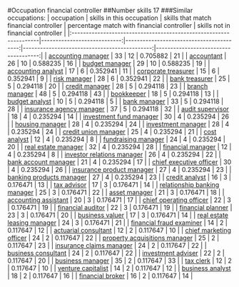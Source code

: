 #Occupation financial controller
##Number skills 17
###Similar occupations:
| occupation                                                        |   skills in this occupation |   skills that match financial controller |   percentage match with financial controller |   skills not in financial controller |
|:------------------------------------------------------------------|----------------------------:|-----------------------------------------:|---------------------------------------------:|-------------------------------------:|
| [accounting manager](accounting_manager.md)                       |                          33 |                                       12 |                                     0.705882 |                                   21 |
| [accountant](accountant.md)                                       |                          26 |                                       10 |                                     0.588235 |                                   16 |
| [budget manager](budget_manager.md)                               |                          29 |                                       10 |                                     0.588235 |                                   19 |
| [accounting analyst](accounting_analyst.md)                       |                          17 |                                        6 |                                     0.352941 |                                   11 |
| [corporate treasurer](corporate_treasurer.md)                     |                          15 |                                        6 |                                     0.352941 |                                    9 |
| [risk manager](risk_manager.md)                                   |                          28 |                                        6 |                                     0.352941 |                                   22 |
| [bank treasurer](bank_treasurer.md)                               |                          25 |                                        5 |                                     0.294118 |                                   20 |
| [credit manager](credit_manager.md)                               |                          28 |                                        5 |                                     0.294118 |                                   23 |
| [branch manager](branch_manager.md)                               |                          48 |                                        5 |                                     0.294118 |                                   43 |
| [bookkeeper](bookkeeper.md)                                       |                          18 |                                        5 |                                     0.294118 |                                   13 |
| [budget analyst](budget_analyst.md)                               |                          10 |                                        5 |                                     0.294118 |                                    5 |
| [bank manager](bank_manager.md)                                   |                          33 |                                        5 |                                     0.294118 |                                   28 |
| [insurance agency manager](insurance_agency_manager.md)           |                          37 |                                        5 |                                     0.294118 |                                   32 |
| [audit supervisor](audit_supervisor.md)                           |                          18 |                                        4 |                                     0.235294 |                                   14 |
| [investment fund manager](investment_fund_manager.md)             |                          30 |                                        4 |                                     0.235294 |                                   26 |
| [housing manager](housing_manager.md)                             |                          28 |                                        4 |                                     0.235294 |                                   24 |
| [investment manager](investment_manager.md)                       |                          28 |                                        4 |                                     0.235294 |                                   24 |
| [credit union manager](credit_union_manager.md)                   |                          25 |                                        4 |                                     0.235294 |                                   21 |
| [cost analyst](cost_analyst.md)                                   |                          12 |                                        4 |                                     0.235294 |                                    8 |
| [fundraising manager](fundraising_manager.md)                     |                          24 |                                        4 |                                     0.235294 |                                   20 |
| [real estate manager](real_estate_manager.md)                     |                          32 |                                        4 |                                     0.235294 |                                   28 |
| [financial manager](financial_manager.md)                         |                          12 |                                        4 |                                     0.235294 |                                    8 |
| [investor relations manager](investor_relations_manager.md)       |                          26 |                                        4 |                                     0.235294 |                                   22 |
| [bank account manager](bank_account_manager.md)                   |                          21 |                                        4 |                                     0.235294 |                                   17 |
| [chief executive officer](chief_executive_officer.md)             |                          30 |                                        4 |                                     0.235294 |                                   26 |
| [insurance product manager](insurance_product_manager.md)         |                          27 |                                        4 |                                     0.235294 |                                   23 |
| [banking products manager](banking_products_manager.md)           |                          27 |                                        4 |                                     0.235294 |                                   23 |
| [credit analyst](credit_analyst.md)                               |                          16 |                                        3 |                                     0.176471 |                                   13 |
| [tax advisor](tax_advisor.md)                                     |                          17 |                                        3 |                                     0.176471 |                                   14 |
| [relationship banking manager](relationship_banking_manager.md)   |                          25 |                                        3 |                                     0.176471 |                                   22 |
| [asset manager](asset_manager.md)                                 |                          21 |                                        3 |                                     0.176471 |                                   18 |
| [accounting assistant](accounting_assistant.md)                   |                          20 |                                        3 |                                     0.176471 |                                   17 |
| [chief operating officer](chief_operating_officer.md)             |                          22 |                                        3 |                                     0.176471 |                                   19 |
| [financial auditor](financial_auditor.md)                         |                          22 |                                        3 |                                     0.176471 |                                   19 |
| [financial planner](financial_planner.md)                         |                          23 |                                        3 |                                     0.176471 |                                   20 |
| [business valuer](business_valuer.md)                             |                          17 |                                        3 |                                     0.176471 |                                   14 |
| [real estate leasing manager](real_estate_leasing_manager.md)     |                          24 |                                        3 |                                     0.176471 |                                   21 |
| [financial fraud examiner](financial_fraud_examiner.md)           |                          14 |                                        2 |                                     0.117647 |                                   12 |
| [actuarial consultant](actuarial_consultant.md)                   |                          12 |                                        2 |                                     0.117647 |                                   10 |
| [chief marketing officer](chief_marketing_officer.md)             |                          24 |                                        2 |                                     0.117647 |                                   22 |
| [property acquisitions manager](property_acquisitions_manager.md) |                          25 |                                        2 |                                     0.117647 |                                   23 |
| [insurance claims manager](insurance_claims_manager.md)           |                          24 |                                        2 |                                     0.117647 |                                   22 |
| [business consultant](business_consultant.md)                     |                          24 |                                        2 |                                     0.117647 |                                   22 |
| [investment adviser](investment_adviser.md)                       |                          22 |                                        2 |                                     0.117647 |                                   20 |
| [business manager](business_manager.md)                           |                          35 |                                        2 |                                     0.117647 |                                   33 |
| [tax clerk](tax_clerk.md)                                         |                          12 |                                        2 |                                     0.117647 |                                   10 |
| [venture capitalist](venture_capitalist.md)                       |                          14 |                                        2 |                                     0.117647 |                                   12 |
| [business analyst](business_analyst.md)                           |                          18 |                                        2 |                                     0.117647 |                                   16 |
| [financial broker](financial_broker.md)                           |                          16 |                                        2 |                                     0.117647 |                                   14 |
